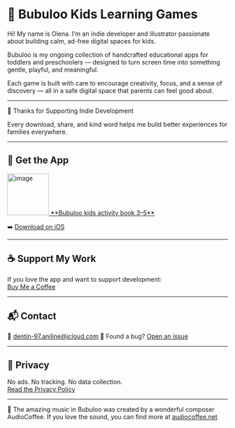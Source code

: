 <head>
  <link rel="stylesheet" href="assets/css/style.css">
</head>

# 🎨 Bubuloo Kids Learning Games

Hi! My name is Olena. I’m an indie developer and illustrator passionate about building calm, ad-free digital spaces for kids.

Bubuloo is my ongoing collection of handcrafted educational apps for toddlers and preschoolers — designed to turn screen time into something gentle, playful, and meaningful.

Each game is built with care to encourage creativity, focus, and a sense of discovery — all in a safe digital space that parents can feel good about.


---

💛 Thanks for Supporting Indie Development

Every download, share, and kind word helps me build better experiences for families everywhere.

---

## 📲 Get the App

<a href="https://apps.apple.com/app/id6747248309" target="_blank">
  <img width="95" height="95" alt="image" src="https://github.com/user-attachments/assets/5e0a5a66-d6dd-4936-a9f1-e76a5378129c" />
</a>

<a href="https://apps.apple.com/app/id6747248309" target="_blank">
  **Bubuloo kids activity book 3–5**
</a>

➡️ [Download on iOS](https://apps.apple.com/app/id6747248309)

---

## ☕ Support My Work

If you love the app and want to support development:  
[Buy Me a Coffee](https://buymeacoffee.com/magicscribble)

---

## 📬 Contact

📧 dentin-97.aniline@icloud.com 
🐞 Found a bug? [Open an issue](https://magicscribble.github.io/support/)

---

## 🔐 Privacy

No ads. No tracking. No data collection.  
[Read the Privacy Policy]([privacy.md](https://magicscribble.github.io/privacy-policy/))

---

🎵 The amazing music in Bubuloo was created by a wonderful composer AudioCoffee.
If you love the sound, you can find more at [audiocoffee.net](https://www.audiocoffee.net/)


